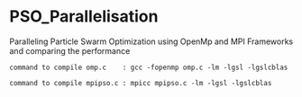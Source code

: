 # PSO_Parallelisation

Paralleling  Particle Swarm Optimization using OpenMp and MPI Frameworks and comparing the performance

   ``` command to compile omp.c    : gcc -fopenmp omp.c -lm -lgsl -lgslcblas ```
   
   ``` command to compile mpipso.c : mpicc mpipso.c -lm -lgsl -lgslcblas ```
